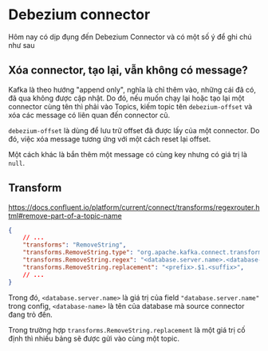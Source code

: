 # Debezium connector

Hôm nay có dịp đụng đến Debezium Connector và có một số ý để ghi chú như sau

## Xóa connector, tạo lại, vẫn không có message?

Kafka là theo hướng "append only", nghĩa là chỉ thêm vào, những cái đã có, đã qua không được cập nhật. Do đó, nếu muốn chạy lại hoặc tạo lại một connector cùng tên thì phải vào Topics, kiếm topic tên `debezium-offset` và xóa các message có liên quan đến connector cũ.

`debezium-offset` là dùng để lưu trữ offset đã được lấy của một connector. Do đó, việc xóa message tương ứng với một cách reset lại offset.

Một cách khác là bắn thêm một message có cùng key nhưng có giá trị là `null`.

## Transform

https://docs.confluent.io/platform/current/connect/transforms/regexrouter.html#remove-part-of-a-topic-name


```json
{
    // ...
    "transforms": "RemoveString",
    "transforms.RemoveString.type": "org.apache.kafka.connect.transforms.RegexRouter",
    "transforms.RemoveString.regex": "<database.server.name>.<database-name>.(.*)",
    "transforms.RemoveString.replacement": "<prefix>.$1.<suffix>",
    // ...
}
```

Trong đó, `<database.server.name>` là giá trị của field `"database.server.name"` trong config, `<database-name>` là tên của database mà source connector đang trỏ đến.

Trong trường hợp `transforms.RemoveString.replacement` là một giá trị cố định thì nhiều bảng sẽ được gửi vào cùng một topic.